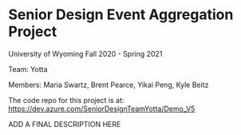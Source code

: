 # Senior Design Event Aggregation Project
University of Wyoming
Fall 2020 - Spring 2021

Team: Yotta

Members: Maria Swartz, Brent Pearce, Yikai Peng, Kyle Beitz

The code repo for this project is at: https://dev.azure.com/SeniorDesignTeamYotta/Demo_V5

ADD A FINAL DESCRIPTION HERE
